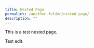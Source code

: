 ```yaml
---
title: Nested Page
permalink: /another-folder/nested-page/
description: ""
---
```

This is a test nested page.

Test edit.